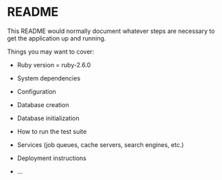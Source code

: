 # README

This README would normally document whatever steps are necessary to get the
application up and running.

Things you may want to cover:

* Ruby version = ruby-2.6.0

* System dependencies

* Configuration

* Database creation

* Database initialization

* How to run the test suite

* Services (job queues, cache servers, search engines, etc.)

* Deployment instructions

* ...


